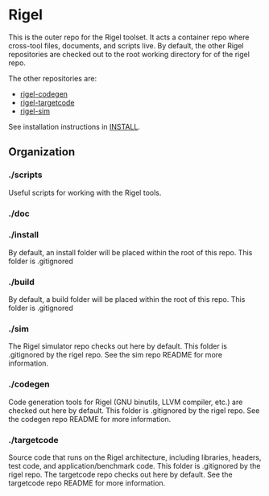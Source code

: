 Rigel
=====

This is the outer repo for the Rigel toolset.
It acts a container repo where cross-tool files, documents, and scripts live.
By default, the other Rigel repositories are checked out to 
the root working directory for of the rigel repo.

The other repositories are:

* [rigel-codegen](https://github.com/rigelproject/rigel-codegen)
* [rigel-targetcode](https://github.com/rigelproject/rigel-targetcode)
* [rigel-sim](https://github.com/rigelproject/rigel-sim)

See installation instructions in [INSTALL](https://github.com/rigelproject/rigel/blob/master/INSTALL).

Organization
------------

### ./scripts

Useful scripts for working with the Rigel tools.

### ./doc

### ./install

By default, an install folder will be placed within the root of this repo. 
This folder is .gitignored

### ./build

By default, a build folder will be placed within the root of this repo. 
This folder is .gitignored

### ./sim

The Rigel simulator repo checks out here by default. 
This folder is .gitignored by the rigel repo.
See the sim repo README for more information.

### ./codegen

Code generation tools for Rigel (GNU binutils, LLVM compiler, etc.)
are checked out here by default.
This folder is .gitignored by the rigel repo.
See the codegen repo README for more information.

### ./targetcode

Source code that runs on the Rigel architecture, including libraries,
headers, test code, and application/benchmark code.
This folder is .gitignored by the rigel repo.
The targetcode repo checks out here by default.
See the targetcode repo README for more information.
